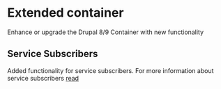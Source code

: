 # Extended container
Enhance or upgrade the Drupal 8/9 Container with new functionality

## Service Subscribers
Added functionality for service subscribers.
For more information about service subscribers [read](https://symfony.com/doc/3.4/service_container/service_subscribers_locators.html) 
